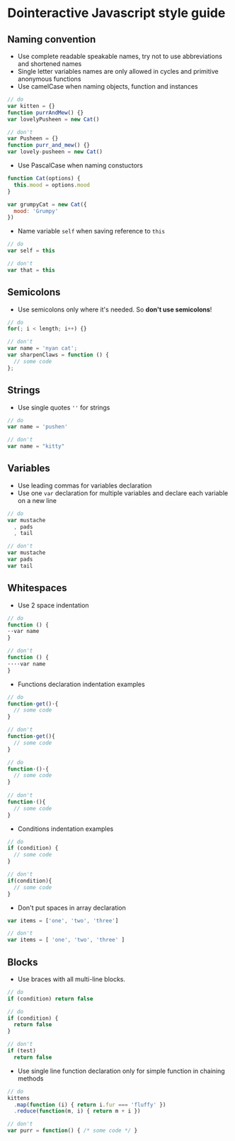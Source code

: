 # Dointeractive Javascript style guide

## <a name="naming convention">Naming convention</a>
- Use complete readable speakable names, try not to use abbreviations and shortened names
- Single letter variables names are only allowed in cycles and primitive anonymous functions
- Use camelCase when naming objects, function and instances

```javascript
// do
var kitten = {}
function purrAndMew() {}
var lovelyPusheen = new Cat()

// don't
var Pusheen = {}
function purr_and_mew() {}
var lovely-pusheen = new Cat()
```

- Use PascalCase when naming constuctors

```javascript
function Cat(options) {
  this.mood = options.mood
}

var grumpyCat = new Cat({
  mood: 'Grumpy'
})
```

- Name variable `self` when saving reference to `this`

```javascript
// do
var self = this

// don't
var that = this
```

## <a name='semicolons'>Semicolons</a>
- Use semicolons only where it's needed. So __don't use semicolons__!

```javascript
// do 
for(; i < length; i++) {}

// don't
var name = 'nyan cat';
var sharpenClaws = function () {
  // some code
};
```

## <a name='strings'>Strings</a>

- Use single quotes `''` for strings

```javascript
// do
var name = 'pushen'

// don't
var name = "kitty"
```

## <a name='variables'>Variables</a>
- Use leading commas for variables declaration
- Use one `var` declaration for multiple variables and declare each variable on a new line

```javascript
// do
var mustache
  , pads
  , tail

// don't
var mustache
var pads
var tail
```

## <a name="whitespaces">Whitespaces</a>
- Use 2 space indentation

```javascript
// do
function () {
··var name
}

// don't
function () {
····var name
}
```

- Functions declaration indentation examples 

```javascript
// do 
function·get()·{
  // some code
}

// don't
function·get(){
  // some code
}

// do
function·()·{
  // some code
}
  
// don't
function·(){
  // some code
}
```

- Conditions indentation examples

```javascript
// do
if (condition) {
  // some code
}

// don't
if(condition){
  // some code
}
```

- Don't put spaces in array declaration

```javascript
var items = ['one', 'two', 'three']

// don't
var items = [ 'one', 'two', 'three' ]
```

## <a name='blocks'>Blocks</a>

- Use braces with all multi-line blocks.

```javascript
// do
if (condition) return false

// do
if (condition) {
  return false
}

// don't
if (test)
  return false
```

- Use single line function declaration only for simple function in chaining methods

```javascript
// do 
kittens
  .map(function (i) { return i.fur === 'fluffy' })
  .reduce(function(m, i) { return m + i })

// don't
var purr = function() { /* some code */ }
